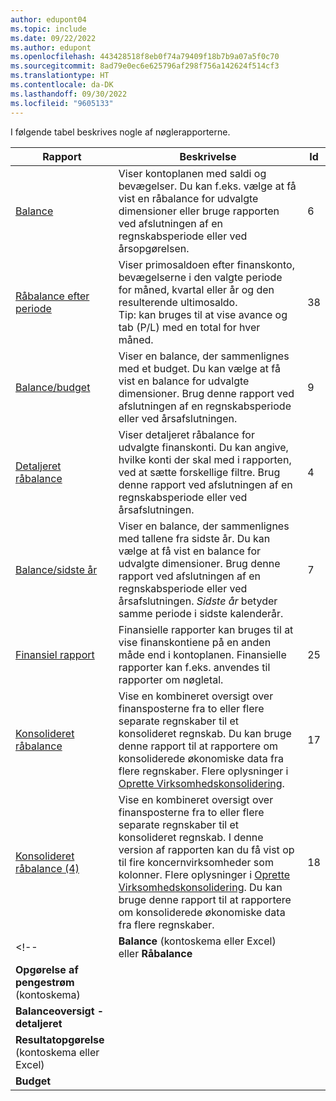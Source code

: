 ```yaml
---
author: edupont04
ms.topic: include
ms.date: 09/22/2022
ms.author: edupont
ms.openlocfilehash: 443428518f8eb0f74a79409f18b7b9a07a5f0c70
ms.sourcegitcommit: 8ad79e0ec6e625796af298f756a142624f514cf3
ms.translationtype: HT
ms.contentlocale: da-DK
ms.lasthandoff: 09/30/2022
ms.locfileid: "9605133"
---
```

I følgende tabel beskrives nogle af nøglerapporterne.

| Rapport | Beskrivelse | Id | 
|--|--|--|
| [Balance](https://businesscentral.dynamics.com?report=6) | Viser kontoplanen med saldi og bevægelser. Du kan f.eks. vælge at få vist en råbalance for udvalgte dimensioner eller bruge rapporten ved afslutningen af en regnskabsperiode eller ved årsopgørelsen. | 6 |
| [Råbalance efter periode](https://businesscentral.dynamics.com?report=38) | Viser primosaldoen efter finanskonto, bevægelserne i den valgte periode for måned, kvartal eller år og den resulterende ultimosaldo. <br>Tip: kan bruges til at vise avance og tab (P/L) med en total for hver måned.| 38 |
| [Balance/budget](https://businesscentral.dynamics.com?report=9) | Viser en balance, der sammenlignes med et budget. Du kan vælge at få vist en balance for udvalgte dimensioner. Brug denne rapport ved afslutningen af en regnskabsperiode eller ved årsafslutningen. | 9 |
| [Detaljeret råbalance](https://businesscentral.dynamics.com?report=4) | Viser detaljeret råbalance for udvalgte finanskonti. Du kan angive, hvilke konti der skal med i rapporten, ved at sætte forskellige filtre. Brug denne rapport ved afslutningen af en regnskabsperiode eller ved årsafslutningen. | 4 |
| [Balance/sidste år](https://businesscentral.dynamics.com?report=7) | Viser en balance, der sammenlignes med tallene fra sidste år. Du kan vælge at få vist en balance for udvalgte dimensioner. Brug denne rapport ved afslutningen af en regnskabsperiode eller ved årsafslutningen. *Sidste år* betyder samme periode i sidste kalenderår. | 7 | 
| [Finansiel rapport](https://businesscentral.dynamics.com?report=25) | Finansielle rapporter kan bruges til at vise finanskontiene på en anden måde end i kontoplanen. Finansielle rapporter kan f.eks. anvendes til rapporter om nøgletal. | 25 |
|[Konsolideret råbalance](https://businesscentral.dynamics.com?report=10007)|Vise en kombineret oversigt over finansposterne fra to eller flere separate regnskaber til et konsolideret regnskab. Du kan bruge denne rapport til at rapportere om konsoliderede økonomiske data fra flere regnskaber. Flere oplysninger i [Oprette Virksomhedskonsolidering](../finance-consolidated-company-reporting-setup.md).|17|
|[Konsolideret råbalance (4)](https://businesscentral.dynamics.com?report=10008)|Vise en kombineret oversigt over finansposterne fra to eller flere separate regnskaber til et konsolideret regnskab. I denne version af rapporten kan du få vist op til fire koncernvirksomheder som kolonner. Flere oplysninger i [Oprette Virksomhedskonsolidering](../finance-consolidated-company-reporting-setup.md). Du kan bruge denne rapport til at rapportere om konsoliderede økonomiske data fra flere regnskaber.|18|
<!-- | **Balance** (kontoskema eller Excel) eller **Råbalance** |  |  |
| **Opgørelse af pengestrøm** (kontoskema) |  |  |
| **Balanceoversigt - detaljeret** |  |  |
| **Resultatopgørelse** (kontoskema eller Excel) |  |  |
| **Budget** |  |  | -->
